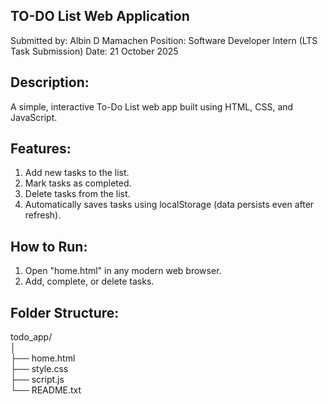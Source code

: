 TO-DO List Web Application
--------------------------

Submitted by: Albin D Mamachen
Position: Software Developer Intern (LTS Task Submission)
Date: 21 October 2025

Description:
-------------
A simple, interactive To-Do List web app built using HTML, CSS, and JavaScript.

Features:
----------
1. Add new tasks to the list.
2. Mark tasks as completed.
3. Delete tasks from the list.
4. Automatically saves tasks using localStorage (data persists even after refresh).

How to Run:
-------------
1. Open "home.html" in any modern web browser.
2. Add, complete, or delete tasks.

Folder Structure:
------------------
todo_app/<br />
│<br />
├── home.html<br />
├── style.css<br />
├── script.js<br />
└── README.txt<br />
